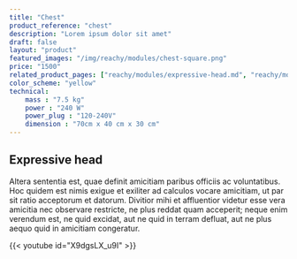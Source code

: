 ```yaml
---
title: "Chest"
product_reference: "chest"
description: "Lorem ipsum dolor sit amet"
draft: false
layout: "product"
featured_images: "/img/reachy/modules/chest-square.png"
price: "1500"
related_product_pages: ["reachy/modules/expressive-head.md", "reachy/modules/chest.md", "reachy/modules/bioinspired-arm.md", "reachy/modules/gripper.md"]
color_scheme: "yellow"
technical:
    mass : "7.5 kg"
    power : "240 W"
    power_plug : "120-240V"
    dimension : "70cm x 40 cm x 30 cm"
---
```



## Expressive head


Altera sententia est, quae definit amicitiam paribus officiis ac voluntatibus. Hoc quidem est nimis exigue et exiliter ad calculos vocare amicitiam, ut par sit ratio acceptorum et datorum. Divitior mihi et affluentior videtur esse vera amicitia nec observare restricte, ne plus reddat quam acceperit; neque enim verendum est, ne quid excidat, aut ne quid in terram defluat, aut ne plus aequo quid in amicitiam congeratur.


{{< youtube id="X9dgsLX_u9I" >}}